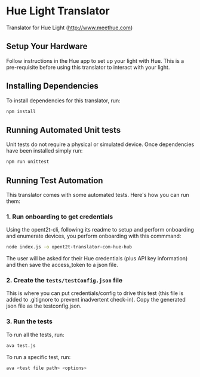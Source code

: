 # Hue Light Translator
Translator for Hue Light (http://www.meethue.com)

## Setup Your Hardware
Follow instructions in the Hue app to set up your light with Hue. This is a pre-requisite
before using this translator to interact with your light.

## Installing Dependencies
To install dependencies for this translator, run:

```bash
npm install
```

## Running Automated Unit tests
Unit tests do not require a physical or simulated device.
Once dependencies have been installed simply run:

```bash
npm run unittest
```

## Running Test Automation
This translator comes with some automated tests. Here's how you can run them:

### 1. Run onboarding to get credentials

Using the opent2t-cli, following its readme to setup and perform onboarding and enumerate devices, you perform onboarding with this commmand:

```bash
node index.js -o opent2t-translator-com-hue-hub
```
The user will be asked for their Hue credentials (plus API key information) and then save the access_token to a json file.

### 2. Create the `tests/testConfig.json` file
This is where you can put credentials/config to drive this test (this file is added to .gitignore
to prevent inadvertent check-in). Copy the generated json file as the testconfig.json.

### 3. Run the tests

To run all the tests, run:

```bash
ava test.js
```

To run a specific test, run:

```bash
ava <test file path> <options>
```